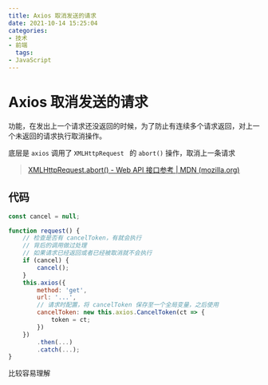 ```yaml
---
title: Axios 取消发送的请求
date: 2021-10-14 15:25:04
categories:
- 技术
- 前端
  tags:
- JavaScript
---
```

# Axios 取消发送的请求

功能，在发出上一个请求还没返回的时候，为了防止有连续多个请求返回，对上一个未返回的请求执行取消操作。

底层是 `axios` 调用了 `XMLHttpRequest ` 的 `abort()` 操作，取消上一条请求

> [XMLHttpRequest.abort() - Web API 接口参考 | MDN (mozilla.org)](https://developer.mozilla.org/zh-CN/docs/Web/API/XMLHttpRequest/abort)



## 代码

```javascript
const cancel = null;

function request() {
    // 检查是否有 cancelToken，有就会执行
    // 背后的调用做过处理
    // 如果请求已经返回或者已经被取消就不会执行
    if (cancel) {
        cancel();
    }
    this.axios({
        method: 'get',
        url: '...',
        // 请求时配置，将 cancelToken 保存至一个全局变量，之后使用
        cancelToken: new this.axios.CancelToken(ct => {
            token = ct;
        })
    })
        .then(...)
        .catch(...);
}
```

比较容易理解

